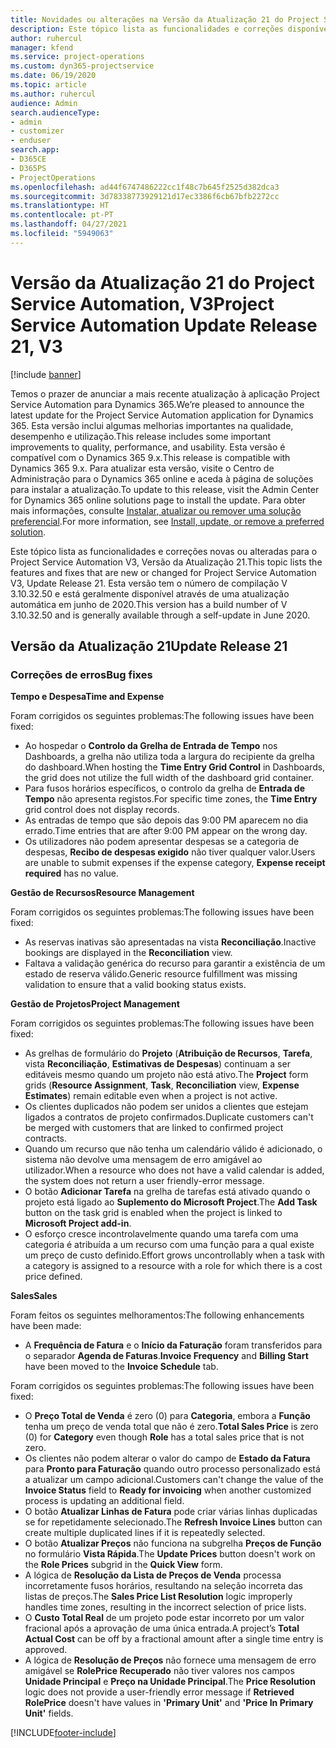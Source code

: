 ```yaml
---
title: Novidades ou alterações na Versão da Atualização 21 do Project Service Automation, V3
description: Este tópico lista as funcionalidades e correções disponíveis no Project Service Automation V3, Versão da Atualização 21, V3.
author: ruhercul
manager: kfend
ms.service: project-operations
ms.custom: dyn365-projectservice
ms.date: 06/19/2020
ms.topic: article
ms.author: ruhercul
audience: Admin
search.audienceType:
- admin
- customizer
- enduser
search.app:
- D365CE
- D365PS
- ProjectOperations
ms.openlocfilehash: ad44f6747486222cc1f48c7b645f2525d382dca3
ms.sourcegitcommit: 3d78338773929121d17ec3386f6cb67bfb2272cc
ms.translationtype: HT
ms.contentlocale: pt-PT
ms.lasthandoff: 04/27/2021
ms.locfileid: "5949063"
---
```

# <a name="project-service-automation-update-release-21-v3"></a><span data-ttu-id="73f58-103">Versão da Atualização 21 do Project Service Automation, V3</span><span class="sxs-lookup"><span data-stu-id="73f58-103">Project Service Automation Update Release 21, V3</span></span>

[!include [banner](../includes/psa-now-project-operations.md)]

<span data-ttu-id="73f58-104">Temos o prazer de anunciar a mais recente atualização à aplicação Project Service Automation para Dynamics 365.</span><span class="sxs-lookup"><span data-stu-id="73f58-104">We’re pleased to announce the latest update for the Project Service Automation application for Dynamics 365.</span></span> <span data-ttu-id="73f58-105">Esta versão inclui algumas melhorias importantes na qualidade, desempenho e utilização.</span><span class="sxs-lookup"><span data-stu-id="73f58-105">This release includes some important improvements to quality, performance, and usability.</span></span> <span data-ttu-id="73f58-106">Esta versão é compatível com o Dynamics 365 9.x.</span><span class="sxs-lookup"><span data-stu-id="73f58-106">This release is compatible with Dynamics 365 9.x.</span></span> <span data-ttu-id="73f58-107">Para atualizar esta versão, visite o Centro de Administração para o Dynamics 365 online e aceda à página de soluções para instalar a atualização.</span><span class="sxs-lookup"><span data-stu-id="73f58-107">To update to this release, visit the Admin Center for Dynamics 365 online solutions page to install the update.</span></span> <span data-ttu-id="73f58-108">Para obter mais informações, consulte [Instalar, atualizar ou remover uma solução preferencial](/power-platform/admin/install-remove-preferred-solution).</span><span class="sxs-lookup"><span data-stu-id="73f58-108">For more information, see [Install, update, or remove a preferred solution](/power-platform/admin/install-remove-preferred-solution).</span></span>

<span data-ttu-id="73f58-109">Este tópico lista as funcionalidades e correções novas ou alteradas para o Project Service Automation V3, Versão da Atualização 21.</span><span class="sxs-lookup"><span data-stu-id="73f58-109">This topic lists the features and fixes that are new or changed for Project Service Automation V3, Update Release 21.</span></span> <span data-ttu-id="73f58-110">Esta versão tem o número de compilação V 3.10.32.50 e está geralmente disponível através de uma atualização automática em junho de 2020.</span><span class="sxs-lookup"><span data-stu-id="73f58-110">This version has a build number of V 3.10.32.50 and is generally available through a self-update in June 2020.</span></span>

## <a name="update-release-21"></a><span data-ttu-id="73f58-111">Versão da Atualização 21</span><span class="sxs-lookup"><span data-stu-id="73f58-111">Update Release 21</span></span>

### <a name="bug-fixes"></a><span data-ttu-id="73f58-112">Correções de erros</span><span class="sxs-lookup"><span data-stu-id="73f58-112">Bug fixes</span></span>

<span data-ttu-id="73f58-113">**Tempo e Despesa**</span><span class="sxs-lookup"><span data-stu-id="73f58-113">**Time and Expense**</span></span>

<span data-ttu-id="73f58-114">Foram corrigidos os seguintes problemas:</span><span class="sxs-lookup"><span data-stu-id="73f58-114">The following issues have been fixed:</span></span>

- <span data-ttu-id="73f58-115">Ao hospedar o **Controlo da Grelha de Entrada de Tempo** nos Dashboards, a grelha não utiliza toda a largura do recipiente da grelha do dashboard.</span><span class="sxs-lookup"><span data-stu-id="73f58-115">When hosting the **Time Entry Grid Control** in Dashboards, the grid does not utilize the full width of the dashboard grid container.</span></span>
- <span data-ttu-id="73f58-116">Para fusos horários específicos, o controlo da grelha de **Entrada de Tempo** não apresenta registos.</span><span class="sxs-lookup"><span data-stu-id="73f58-116">For specific time zones, the **Time Entry** grid control does not display records.</span></span>
- <span data-ttu-id="73f58-117">As entradas de tempo que são depois das 9:00 PM aparecem no dia errado.</span><span class="sxs-lookup"><span data-stu-id="73f58-117">Time entries that are after 9:00 PM appear on the wrong day.</span></span>
- <span data-ttu-id="73f58-118">Os utilizadores não podem apresentar despesas se a categoria de despesas, **Recibo de despesas exigido** não tiver qualquer valor.</span><span class="sxs-lookup"><span data-stu-id="73f58-118">Users are unable to submit expenses if the expense category, **Expense receipt required** has no value.</span></span>

<span data-ttu-id="73f58-119">**Gestão de Recursos**</span><span class="sxs-lookup"><span data-stu-id="73f58-119">**Resource Management**</span></span>

<span data-ttu-id="73f58-120">Foram corrigidos os seguintes problemas:</span><span class="sxs-lookup"><span data-stu-id="73f58-120">The following issues have been fixed:</span></span>

- <span data-ttu-id="73f58-121">As reservas inativas são apresentadas na vista **Reconciliação**.</span><span class="sxs-lookup"><span data-stu-id="73f58-121">Inactive bookings are displayed in the **Reconciliation** view.</span></span>
- <span data-ttu-id="73f58-122">Faltava a validação genérica do recurso para garantir a existência de um estado de reserva válido.</span><span class="sxs-lookup"><span data-stu-id="73f58-122">Generic resource fulfillment was missing validation to ensure that a valid booking status exists.</span></span>

<span data-ttu-id="73f58-123">**Gestão de Projetos**</span><span class="sxs-lookup"><span data-stu-id="73f58-123">**Project Management**</span></span>

<span data-ttu-id="73f58-124">Foram corrigidos os seguintes problemas:</span><span class="sxs-lookup"><span data-stu-id="73f58-124">The following issues have been fixed:</span></span>

- <span data-ttu-id="73f58-125">As grelhas de formulário do **Projeto** (**Atribuição de Recursos**, **Tarefa**, vista **Reconciliação**, **Estimativas de Despesas**) continuam a ser editáveis mesmo quando um projeto não está ativo.</span><span class="sxs-lookup"><span data-stu-id="73f58-125">The **Project** form grids (**Resource Assignment**, **Task**, **Reconciliation** view, **Expense Estimates**) remain editable even when a project is not active.</span></span>
- <span data-ttu-id="73f58-126">Os clientes duplicados não podem ser unidos a clientes que estejam ligados a contratos de projeto confirmados.</span><span class="sxs-lookup"><span data-stu-id="73f58-126">Duplicate customers can't be merged with customers that are linked to confirmed project contracts.</span></span>
- <span data-ttu-id="73f58-127">Quando um recurso que não tenha um calendário válido é adicionado, o sistema não devolve uma mensagem de erro amigável ao utilizador.</span><span class="sxs-lookup"><span data-stu-id="73f58-127">When a resource who does not have a valid calendar is added, the system does not return a user friendly-error message.</span></span>
- <span data-ttu-id="73f58-128">O botão **Adicionar Tarefa** na grelha de tarefas está ativado quando o projeto está ligado ao **Suplemento do Microsoft Project**.</span><span class="sxs-lookup"><span data-stu-id="73f58-128">The **Add Task** button on the task grid is enabled when the project is linked to **Microsoft Project add-in**.</span></span>
- <span data-ttu-id="73f58-129">O esforço cresce incontrolavelmente quando uma tarefa com uma categoria é atribuída a um recurso com uma função para a qual existe um preço de custo definido.</span><span class="sxs-lookup"><span data-stu-id="73f58-129">Effort grows uncontrollably when a task with a category is assigned to a resource with a role for which there is a cost price defined.</span></span>

<span data-ttu-id="73f58-130">**Sales**</span><span class="sxs-lookup"><span data-stu-id="73f58-130">**Sales**</span></span>

<span data-ttu-id="73f58-131">Foram feitos os seguintes melhoramentos:</span><span class="sxs-lookup"><span data-stu-id="73f58-131">The following enhancements have been made:</span></span>

- <span data-ttu-id="73f58-132">A **Frequência de Fatura** e o **Início da Faturação** foram transferidos para o separador **Agenda de Faturas**.</span><span class="sxs-lookup"><span data-stu-id="73f58-132">**Invoice Frequency** and **Billing Start** have been moved to the **Invoice Schedule** tab.</span></span>

<span data-ttu-id="73f58-133">Foram corrigidos os seguintes problemas:</span><span class="sxs-lookup"><span data-stu-id="73f58-133">The following issues have been fixed:</span></span>

- <span data-ttu-id="73f58-134">O **Preço Total de Venda** é zero (0) para **Categoria**, embora a **Função** tenha um preço de venda total que não é zero.</span><span class="sxs-lookup"><span data-stu-id="73f58-134">**Total Sales Price** is zero (0) for **Category** even though **Role** has a total sales price that is not zero.</span></span>
- <span data-ttu-id="73f58-135">Os clientes não podem alterar o valor do campo de **Estado da Fatura** para **Pronto para Faturação** quando outro processo personalizado está a atualizar um campo adicional.</span><span class="sxs-lookup"><span data-stu-id="73f58-135">Customers can't change the value of the **Invoice Status** field to **Ready for invoicing** when another customized process is updating an additional field.</span></span>
- <span data-ttu-id="73f58-136">O botão **Atualizar Linhas de Fatura** pode criar várias linhas duplicadas se for repetidamente selecionado.</span><span class="sxs-lookup"><span data-stu-id="73f58-136">The **Refresh Invoice Lines** button can create multiple duplicated lines if it is repeatedly selected.</span></span>
- <span data-ttu-id="73f58-137">O botão **Atualizar Preços** não funciona na subgrelha **Preços de Função** no formulário **Vista Rápida**.</span><span class="sxs-lookup"><span data-stu-id="73f58-137">The **Update Prices** button doesn't work on the **Role Prices** subgrid in the **Quick View** form.</span></span>
- <span data-ttu-id="73f58-138">A lógica de **Resolução da Lista de Preços de Venda** processa incorretamente fusos horários, resultando na seleção incorreta das listas de preços.</span><span class="sxs-lookup"><span data-stu-id="73f58-138">The **Sales Price List Resolution** logic improperly handles time zones, resulting in the incorrect selection of price lists.</span></span>
- <span data-ttu-id="73f58-139">O **Custo Total Real** de um projeto pode estar incorreto por um valor fracional após a aprovação de uma única entrada.</span><span class="sxs-lookup"><span data-stu-id="73f58-139">A project’s **Total Actual Cost** can be off by a fractional amount after a single time entry is approved.</span></span>
- <span data-ttu-id="73f58-140">A lógica de **Resolução de Preços** não fornece uma mensagem de erro amigável se **RolePrice Recuperado** não tiver valores nos campos **Unidade Principal** e **Preço na Unidade Principal**.</span><span class="sxs-lookup"><span data-stu-id="73f58-140">The **Price Resolution** logic does not provide a user-friendly error message if **Retrieved RolePrice** doesn't have values in **'Primary Unit'** and **'Price In Primary Unit'** fields.</span></span>


[!INCLUDE[footer-include](../includes/footer-banner.md)]